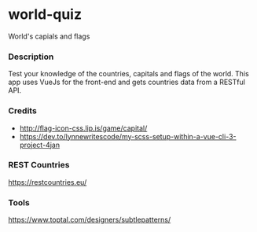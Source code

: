 # world-quiz

World's capials and flags

### Description

Test your knowledge of the countries, capitals and flags of the world. This app uses VueJs for the front-end and gets countries data from a RESTful API.

### Credits

- http://flag-icon-css.lip.is/game/capital/
- https://dev.to/lynnewritescode/my-scss-setup-within-a-vue-cli-3-project-4jan

### REST Countries

https://restcountries.eu/

### Tools

https://www.toptal.com/designers/subtlepatterns/

